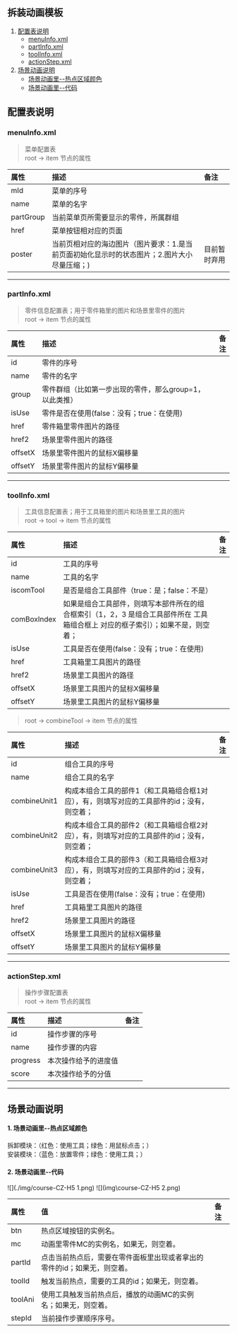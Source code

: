 ## 拆装动画模板
1. [配置表说明](#user-content-配置表说明) 
	- [menuInfo.xml](#user-content-menuinfoxml)
	- [partInfo.xml](#user-content-partinfoxml)
	- [toolInfo.xml](#user-content-toolinfoxml)
	- [actionStep.xml](#user-content-actionstepxml)
2. [场景动画说明](#user-content-场景动画说明)
	- [场景动画里--热点区域颜色](#user-content-1-场景动画里--热点区域颜色)
	- [场景动画里--代码](#user-content-2-场景动画里--代码)

## 配置表说明
### menuInfo.xml
> 菜单配置表  
> root → item 节点的属性

| 属性      | 描述                                                         | 备注         |
| :-------- | :----------------------------------------------------------- | :----------- |
| mId       | 菜单的序号                                                   |              |
| name      | 菜单的名字                                                   |              |
| partGroup | 当前菜单页所需要显示的零件，所属群组                         |              |
| href      | 菜单按钮相对应的页面                                         |              |
| poster    | 当前页相对应的海边图片（图片要求：1.是当前页面初始化显示时的状态图片；2.图片大小尽量压缩；) | 目前暂时弃用 |

***
### partInfo.xml
> 零件信息配置表；用于零件箱里的图片和场景里零件的图片  
> root → item 节点的属性

| 属性    | 描述                                                    | 备注 |
| :------ | :------------------------------------------------------ | ---: |
| id      | 零件的序号                                              |      |
| name    | 零件的名字                                              |      |
| group   | 零件群组（比如第一步出现的零件，那么group=1，以此类推） |      |
| isUse   | 零件是否在使用(false：没有；true：在使用)               |      |
| href    | 零件箱里零件图片的路径                                  |      |
| href2   | 场景里零件图片的路径                                    |      |
| offsetX | 场景里零件图片的鼠标X偏移量                             |      |
| offsetY | 场景里零件图片的鼠标Y偏移量                             |      |

***
### toolInfo.xml
> 工具信息配置表；用于工具箱里的图片和场景里工具的图片  
> root → tool → item 节点的属性

| 属性        | 描述                                                         | 备注 |
| :---------- | :----------------------------------------------------------- | ---: |
| id          | 工具的序号                                                   |      |
| name        | 工具的名字                                                   |      |
| iscomTool   | 是否是组合工具部件（true：是；false：不是）                  |      |
| comBoxIndex | 如果是组合工具部件，则填写本部件所在的组合框索引（1，2，3 是组合工具部件所在 工具箱组合框上 对应的框子索引）；如果不是，则空着； |      |
| isUse       | 工具是否在使用(false：没有；true：在使用)                    |      |
| href        | 工具箱里工具图片的路径                                       |      |
| href2       | 场景里工具图片的路径                                         |      |
| offsetX     | 场景里工具图片的鼠标X偏移量                                  |      |
| offsetY     | 场景里工具图片的鼠标Y偏移量                                  |      |

> root → combineTool → item 节点的属性

| 属性         | 描述                                                         | 备注 |
| :----------- | :----------------------------------------------------------- | ---: |
| id           | 组合工具的序号                                               |      |
| name         | 组合工具的名字                                               |      |
| combineUnit1 | 构成本组合工具的部件1（和工具箱组合框1对应），有，则填写对应的工具部件的id；没有，则空着； |      |
| combineUnit2 | 构成本组合工具的部件2（和工具箱组合框2对应），有，则填写对应的工具部件的id；没有，则空着； |      |
| combineUnit3 | 构成本组合工具的部件3（和工具箱组合框3对应），有，则填写对应的工具部件的id；没有，则空着； |      |
| isUse        | 工具是否在使用(false：没有；true：在使用)                    |      |
| href         | 工具箱里工具图片的路径                                       |      |
| href2        | 场景里工具图片的路径                                         |      |
| offsetX      | 场景里工具图片的鼠标X偏移量                                  |      |
| offsetY      | 场景里工具图片的鼠标Y偏移量                                  |      |

***
### actionStep.xml
> 操作步骤配置表  
> root → item 节点的属性

| 属性     | 描述                 | 备注 |
| :------- | :------------------- | :--- |
| id       | 操作步骤的序号       |      |
| name     | 操作步骤的内容       |      |
| progress | 本次操作给予的进度值 |      |
| score    | 本次操作给予的分值   |      |

***

## 场景动画说明
#### 1. 场景动画里--热点区域颜色
   拆卸模块：（红色：使用工具；绿色：用鼠标点击；）  
   安装模块：（蓝色：放置零件；绿色：使用工具；）  
#### 2. 场景动画里--代码
![](./img/course-CZ-H5 1.png)
![](img\course-CZ-H5 2.png)

| 属性    | 值                                                           | 备注 |
| :------ | :----------------------------------------------------------- | :--- |
| btn     | 热点区域按钮的实例名。                                       |      |
| mc      | 动画里零件MC的实例名，如果无，则空着。                       |      |
| partId  | 点击当前热点后，需要在零件面板里出现或者拿出的零件的id；如果无，则空着。 |      |
| toolId  | 触发当前热点，需要的工具的id；如果无，则空着。               |      |
| toolAni | 使用工具触发当前热点后，播放的动画MC的实例名；如果无，则空着。 |      |
| stepId  | 当前操作步骤顺序序号。                                       |      |